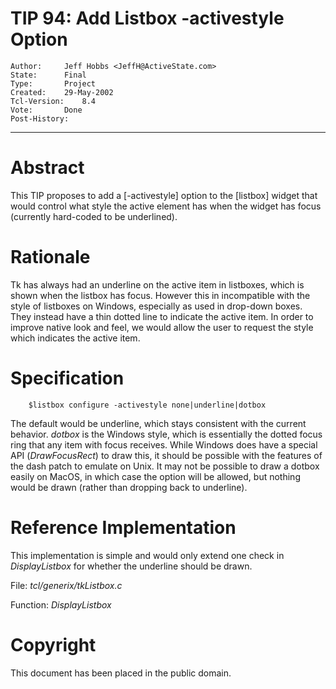 # TIP 94: Add Listbox -activestyle Option
	Author:		Jeff Hobbs <JeffH@ActiveState.com>
	State:		Final
	Type:		Project
	Created:	29-May-2002
	Tcl-Version:	8.4
	Vote:		Done
	Post-History:	
-----

# Abstract

This TIP proposes to add a [-activestyle] option to the [listbox]
widget that would control what style the active element has when the
widget has focus \(currently hard-coded to be underlined\).

# Rationale

Tk has always had an underline on the active item in listboxes, which
is shown when the listbox has focus.  However this in incompatible
with the style of listboxes on Windows, especially as used in drop-down
boxes.  They instead have a thin dotted line to indicate the active
item.  In order to improve native look and feel, we would allow the
user to request the style which indicates the active item.

# Specification

	    $listbox configure -activestyle none|underline|dotbox

The default would be underline, which stays consistent with the
current behavior.  _dotbox_ is the Windows style, which is
essentially the dotted focus ring that any item with focus receives.
While Windows does have a special API \(_DrawFocusRect_\) to draw
this, it should be possible with the features of the dash patch to
emulate on Unix.  It may not be possible to draw a dotbox easily on
MacOS, in which case the option will be allowed, but nothing would be
drawn \(rather than dropping back to underline\).

# Reference Implementation

This implementation is simple and would only extend one check in
_DisplayListbox_ for whether the underline should be drawn.

File: _tcl/generix/tkListbox.c_

Function: _DisplayListbox_

# Copyright

This document has been placed in the public domain.

